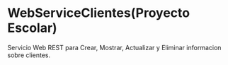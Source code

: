 # WebServiceClientes(Proyecto Escolar)
Servicio Web REST para Crear, Mostrar, Actualizar y Eliminar informacion sobre clientes.  
